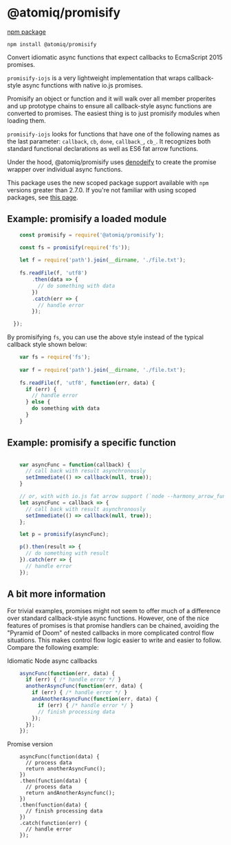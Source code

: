 @atomiq/promisify
=================

[npm package](https://www.npmjs.com/package/@atomiq/promisify)

    npm install @atomiq/promisify


Convert idiomatic async functions that expect callbacks to EcmaScript 2015 promises.

`promisify-iojs` is a very lightweight implementation that wraps callback-style async
functions with native io.js promises.

Promisify an object or function and it will walk over all member properites
and up prototype chains to ensure all callback-style async functions are converted
to promises. The easiest thing is to just promisify modules when loading them. 

`promisify-iojs` looks for functions that have one of the following names as the last
parameter: `callback`, `cb`, `done`, `callback_`, `cb_`. It recognizes both standard
functional declarations as well as ES6 fat arrow functions.

Under the hood, @atomiq/promisify uses [denodeify](https://www.npmjs.com/package/denodeify)
to create the promise wrapper over individual async functions. 

This package uses the new scoped package support available with `npm` versions greater than 2.7.0.
If you're not familiar with using scoped packages, see [this page](https://docs.npmjs.com/getting-started/scoped-packages).

## Example: promisify a loaded module

```js
    const promisify = require('@atomiq/promisify');

    const fs = promisify(require('fs'));
    
    let f = require('path').join(__dirname, './file.txt');
    
    fs.readFile(f, 'utf8')
        .then(data => {
          // do something with data
        })
        .catch(err => {
          // handle error
        });

  });

```

By promisifying `fs`, you can use the above style instead of the typical
callback style shown below:

```js
    var fs = require('fs');
    
    var f = require('path').join(__dirname, './file.txt');
    
    fs.readFile(f, 'utf8', function(err, data) {
      if (err) {
        // handle error
      } else {
        do something with data
      }
    }
```

## Example: promisify a specific function

```js

    var asyncFunc = function(callback) {
      // call back with result asynchronously
      setImmediate(() => callback(null, true));
    }

    // or, with with io.js fat arrow support (`node --harmony_arrow_functions`)
    let asyncFunc = callback => {
      // call back with result asynchronously
      setImmediate(() => callback(null, true));
    };

    let p = promisify(asyncFunc);

    p().then(result => {
      // do something with result
    }).catch(err => {
      // handle error
    });
```

## A bit more information

For trivial examples, promises might not seem to offer much of a difference over
standard callback-style async functions. However, one of the nice features of promises
is that promise handlers can be chained, avoiding the "Pyramid of Doom" of nested
callbacks in more complicated control flow situations. This makes control flow logic
easier to write and easier to follow. Compare the following example:

Idiomatic Node async callbacks

```js
    asyncFunc(function(err, data) {
      if (err) { /* handle error */ }
      anotherAsyncFunc(function(err, data) {
        if (err) { /* handle error */ }
        andAnotherAsyncFunc(function(err, data) {
          if (err) { /* handle error */ }
          // finish processing data
        });
      });
    });
```

Promise version

```
    asyncFunc(function(data) {
      // process data
      return anotherAsyncFunc();
    })
    .then(function(data) {
      // process data
      return andAnotherAsyncfunc();
    })
    .then(function(data) {
      // finish processing data
    })
    .catch(function(err) {
      // handle error
    });
```





